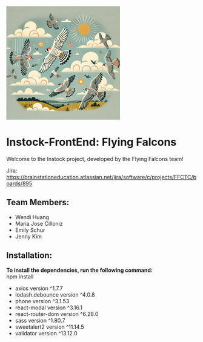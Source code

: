 <img src="./src/assets/Images/Flying-Falcons.png" alt="Flying Falcons" width="300"/>

# Instock-FrontEnd: Flying Falcons

Welcome to the Instock project, developed by the Flying Falcons team!

Jira: https://brainstationeducation.atlassian.net/jira/software/c/projects/FFCTC/boards/895

## Team Members:
- Wendi Huang
- Maria Jose Cilloniz
- Emily Schur
- Jenny Kim

## Installation:
**To install the dependencies, run the following command:**  
npm install
- axios version ^1.7.7
- lodash.debounce version ^4.0.8
- phone version ^3.1.53
- react-modal version ^3.16.1
- react-router-dom version ^6.28.0
- sass version ^1.80.7
- sweetalert2 version ^11.14.5
- validator version ^13.12.0
